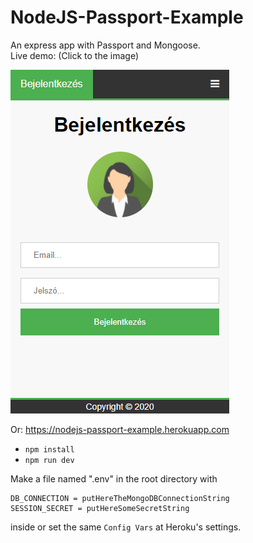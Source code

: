 # NodeJS-Passport-Example
An express app with Passport and Mongoose.  
Live demo: (Click to the image)

[![Screenshot](screenshot.png?raw=true "Passport-Example")](https://nodejs-passport-example.herokuapp.com)

Or: https://nodejs-passport-example.herokuapp.com

- `npm install`
- `npm run dev`

Make a file named ".env" in the root directory with
```
DB_CONNECTION = putHereTheMongoDBConnectionString
SESSION_SECRET = putHereSomeSecretString
```
inside or set the same `Config Vars` at Heroku's settings.
